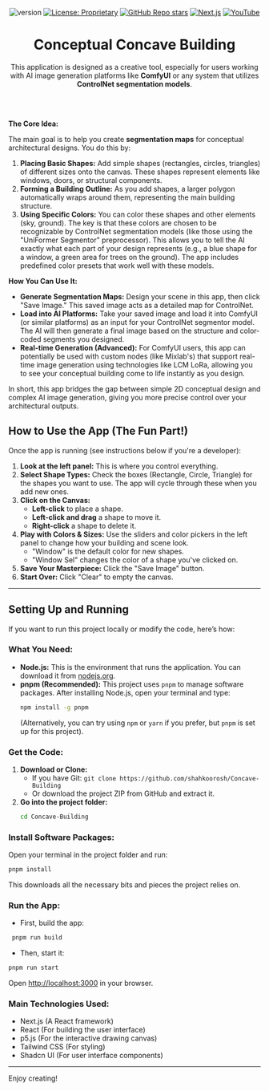 <div align="center">

![version](https://img.shields.io/badge/Version-1.0.0-blue)
[![License: Proprietary](https://img.shields.io/badge/License-Proprietary-red)](./LICENSE)
[![GitHub Repo stars](https://img.shields.io/github/stars/shahkoorosh/Concave-Building?style=social)](https://github.com/shahkoorosh/Concave-Building/stargazers)
[![Next.js](https://img.shields.io/badge/Next.js-15.2.4-black.svg?style=flat-square&logo=next.js&logoColor=white)](https://nextjs.org)
[![YouTube](https://img.shields.io/badge/YouTube-Subscribe-red?logo=youtube&logoColor=white)](https://www.youtube.com/@UD.SMedia)

# Conceptual Concave Building

This application is designed as a creative tool, especially for users working with AI image generation platforms like **ComfyUI** or any system that utilizes **ControlNet segmentation models**.

</div>

<br>
<br>

**The Core Idea:**

The main goal is to help you create **segmentation maps** for conceptual architectural designs. You do this by:

1.  **Placing Basic Shapes:** Add simple shapes (rectangles, circles, triangles) of different sizes onto the canvas. These shapes represent elements like windows, doors, or structural components.
2.  **Forming a Building Outline:** As you add shapes, a larger polygon automatically wraps around them, representing the main building structure.
3.  **Using Specific Colors:** You can color these shapes and other elements (sky, ground). The key is that these colors are chosen to be recognizable by ControlNet segmentation models (like those using the "UniFormer Segmentor" preprocessor). This allows you to tell the AI exactly what each part of your design represents (e.g., a blue shape for a window, a green area for trees on the ground). The app includes predefined color presets that work well with these models.

**How You Can Use It:**

* **Generate Segmentation Maps:** Design your scene in this app, then click "Save Image." This saved image acts as a detailed map for ControlNet.
* **Load into AI Platforms:** Take your saved image and load it into ComfyUI (or similar platforms) as an input for your ControlNet segmentor model. The AI will then generate a final image based on the structure and color-coded segments you designed.
* **Real-time Generation (Advanced):** For ComfyUI users, this app can potentially be used with custom nodes (like Mixlab's) that support real-time image generation using technologies like LCM LoRa, allowing you to see your conceptual building come to life instantly as you design.

In short, this app bridges the gap between simple 2D conceptual design and complex AI image generation, giving you more precise control over your architectural outputs.

## How to Use the App (The Fun Part!)

Once the app is running (see instructions below if you're a developer):

1.  **Look at the left panel:** This is where you control everything.
2.  **Select Shape Types:** Check the boxes (Rectangle, Circle, Triangle) for the shapes you want to use. The app will cycle through these when you add new ones.
3.  **Click on the Canvas:**
    * **Left-click** to place a shape.
    * **Left-click and drag** a shape to move it.
    * **Right-click** a shape to delete it.
4.  **Play with Colors & Sizes:** Use the sliders and color pickers in the left panel to change how your building and scene look.
    * "Window" is the default color for new shapes.
    * "Window Sel" changes the color of a shape you've clicked on.
5.  **Save Your Masterpiece:** Click the "Save Image" button.
6.  **Start Over:** Click "Clear" to empty the canvas.

---

## Setting Up and Running

If you want to run this project locally or modify the code, here’s how:

### What You Need:

* **Node.js:** This is the environment that runs the application. You can download it from [nodejs.org](https://nodejs.org/).
* **pnpm (Recommended):** This project uses `pnpm` to manage software packages. After installing Node.js, open your terminal and type:
    ```bash
    npm install -g pnpm
    ```
    (Alternatively, you can try using `npm` or `yarn` if you prefer, but `pnpm` is set up for this project).

### Get the Code:

1.  **Download or Clone:**
    * If you have Git: `git clone https://github.com/shahkoorosh/Concave-Building`
    * Or download the project ZIP from GitHub and extract it.
2.  **Go into the project folder:**
    ```bash
    cd Concave-Building
    ```

### Install Software Packages:

Open your terminal in the project folder and run:

```bash
pnpm install
````

This downloads all the necessary bits and pieces the project relies on.

### Run the App:

* First, build the app:
```bash
 pnpm run build
 ```
* Then, start it:
```bash
pnpm run start
 ```

Open [http://localhost:3000](https://www.google.com/search?q=http://localhost:3000) in your browser.

### Main Technologies Used:

  * Next.js (A React framework)
  * React (For building the user interface)
  * p5.js (For the interactive drawing canvas)
  * Tailwind CSS (For styling)
  * Shadcn UI (For user interface components)

-----

Enjoy creating\!

